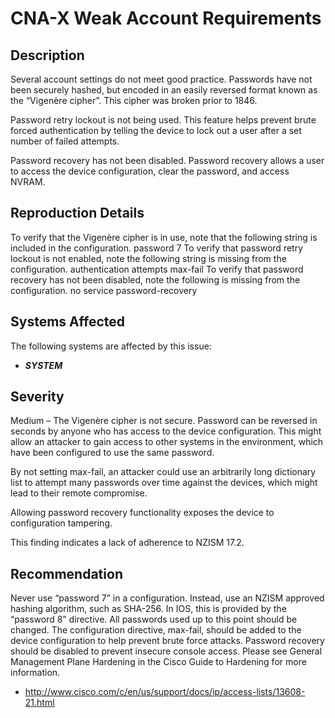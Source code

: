 CNA-X Weak Account Requirements
===============================

Description
-----------
Several account settings do not meet good practice. Passwords have not been securely hashed, but encoded in an easily reversed format known as the “Vigenère cipher”. This cipher was broken prior to 1846.

Password retry lockout is not being used. This feature helps prevent brute forced authentication by telling the device to lock out a user after a set number of failed attempts.

Password recovery has not been disabled. Password recovery allows a user to access the device configuration, clear the password, and access NVRAM.

Reproduction Details
--------------------
To verify that the Vigenère cipher is in use, note that the following string is included in the configuration.
    password 7
To verify that password retry lockout is not enabled, note the following string is missing from the configuration.
    authentication attempts max-fail
To verify that password recovery has not been disabled, note the following is missing from the configuration.
    no service password-recovery

Systems Affected
----------------
The following systems are affected by this issue:
  * ***SYSTEM***

Severity
--------
Medium – The Vigenère cipher is not secure. Password can be reversed in seconds by anyone who has access to the device configuration. This might allow an attacker to gain access to other systems in the environment, which have been configured to use the same password.

By not setting max-fail, an attacker could use an arbitrarily long dictionary list to attempt many passwords over time against the devices, which might lead to their remote compromise.

Allowing password recovery functionality exposes the device to configuration tampering.

This finding indicates a lack of adherence to NZISM 17.2.

Recommendation
--------------
Never use “password 7” in a configuration. Instead, use an NZISM approved hashing algorithm, such as SHA-256. In IOS, this is provided by the “password 8” directive. All passwords used up to this point should be changed. The configuration directive, max-fail, should be added to the device configuration to help prevent brute force attacks. Password recovery should be disabled to prevent insecure console access. Please see General Management Plane Hardening in the Cisco Guide to Hardening for more information.
  * http://www.cisco.com/c/en/us/support/docs/ip/access-lists/13608-21.html
